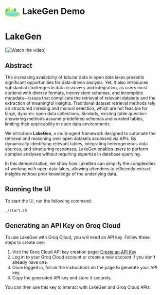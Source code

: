 # <img src="frontend/static/images/image.png" alt="Image Alt Text" style="width: 50px; vertical-align: middle;"> LakeGen Demo


# LakeGen
[![Watch the video]([https://github.com/dbmodena/lakegen_demo/raw/refs/heads/main/frontend/static/images/screen.png](https://github.com/user-attachments/assets/7f3f8591-e672-4feb-84f7-a904cfe59b8d))]

## Abstract
The increasing availability of tabular data in open data lakes presents significant opportunities for data-driven analysis. 
Yet, it also introduces substantial challenges in data discovery and integration, as users must contend with diverse formats, inconsistent schemas, and incomplete metadata—issues that complicate the retrieval of relevant datasets and the extraction of meaningful insights. 
Traditional dataset retrieval methods rely on structured indexing and manual selection, which are not feasible for large, dynamic open data collections.
Similarly, existing table question-answering methods assume predefined schemas and curated tables, limiting their applicability in open data environments.

We introduce **LakeGen**, a multi-agent framework designed to automate the retrieval and reasoning over open datasets accessed via APIs. 
By dynamically identifying relevant tables, integrating heterogeneous data sources, and structuring responses, LakeGen enables users to perform complex analyses without requiring expertise in database querying.

In this demonstration, we show how LakeGen can simplify the complexities of working with open data lakes, allowing attendees to efficiently extract insights without prior knowledge of the underlying data.

## Running the UI
To start the UI, run the following command:

```sh
./start.sh
```

## Generating an API Key on Groq Cloud
To use LakeGen with Groq Cloud, you will need an API key. Follow these steps to create one:

1. Visit the Groq Cloud API key creation page: [Create an API Key](https://console.groq.com/keys)
2. Log in to your Groq Cloud account or create a new account if you don't already have one.
3. Once logged in, follow the instructions on the page to generate your API key.
4. Copy the generated API key and store it securely.

You can then use this key to interact with LakeGen and Groq Cloud APIs.

